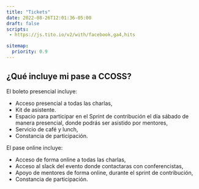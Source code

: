 ```yaml
---
title: "Tickets"
date: 2022-08-26T12:01:36-05:00
draft: false
scripts: 
 - https://js.tito.io/v2/with/facebook,ga4,hits

sitemap:
  priority: 0.9
---
```


<tito-widget
      event="softwareguru/ccosskcd-2024"
      save-metadata-parameters="utm_*"
    ></tito-widget>

## ¿Qué incluye mi pase a CCOSS?

El boleto presencial incluye:

* Acceso presencial a todas las charlas,
* Kit de asistente.
* Espacio para participar en el Sprint de contribución el día sábado de manera presencial, donde podrás ser asistido por mentores,
* Servicio de café y lunch,
* Constancia de participación.


El pase online incluye:

* Acceso de forma online a todas las charlas,
* Acceso al slack del evento donde contactaras con conferencistas,
* Apoyo de mentores de forma online, durante el sprint de contribución,
* Constancia de participación.